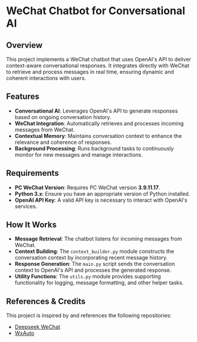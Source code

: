 # WeChat Chatbot for Conversational AI

## Overview
This project implements a WeChat chatbot that uses OpenAI's API to deliver context-aware conversational responses. It integrates directly with WeChat to retrieve and process messages in real time, ensuring dynamic and coherent interactions with users.

## Features
- **Conversational AI**: Leverages OpenAI's API to generate responses based on ongoing conversation history.
- **WeChat Integration**: Automatically retrieves and processes incoming messages from WeChat.
- **Contextual Memory**: Maintains conversation context to enhance the relevance and coherence of responses.
- **Background Processing**: Runs background tasks to continuously monitor for new messages and manage interactions.

## Requirements
- **PC WeChat Version**: Requires PC WeChat version **3.9.11.17**.
- **Python 3.x**: Ensure you have an appropriate version of Python installed.
- **OpenAI API Key**: A valid API key is necessary to interact with OpenAI's services.

## How It Works
- **Message Retrieval**: The chatbot listens for incoming messages from WeChat.
- **Context Building**: The `context_builder.py` module constructs the conversation context by incorporating recent message history.
- **Response Generation**: The `main.py` script sends the conversation context to OpenAI's API and processes the generated response.
- **Utility Functions**: The `utils.py` module provides supporting functionality for logging, message formatting, and other helper tasks.

## References & Credits
This project is inspired by and references the following repositories:
- [Deepseek WeChat](https://github.com/CatBallV/Deepseek_wechat?tab=readme-ov-file)
- [WxAuto](https://github.com/cluic/wxauto)

